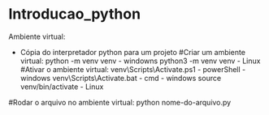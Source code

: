# Introducao_python
Ambiente virtual:
 - Cópia do interpretador python para um projeto
 #Criar um ambiente virtual:
	python -m venv venv - windowns
	python3 -m venv venv - Linux	
 #Ativar o ambiente virtual:
	venv\Scripts\Activate.ps1 - powerShell - windows
	venv\Scripts\Activate.bat - cmd - windows
	source venv/bin/activate - Linux
	
 #Rodar o arquivo no ambiente virtual:
	python nome-do-arquivo.py

